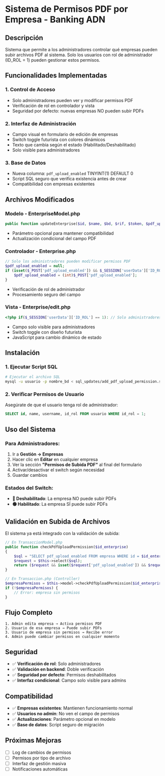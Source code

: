 # Sistema de Permisos PDF por Empresa - Banking ADN

## Descripción
Sistema que permite a los administradores controlar qué empresas pueden subir archivos PDF al sistema. Solo los usuarios con rol de administrador (ID_ROL = 1) pueden gestionar estos permisos.

## Funcionalidades Implementadas

### 1. **Control de Acceso**
- Solo administradores pueden ver y modificar permisos PDF
- Verificación de rol en controlador y vista
- Seguridad por defecto: nuevas empresas NO pueden subir PDFs

### 2. **Interfaz de Administración**
- Campo visual en formulario de edición de empresas
- Switch toggle futurista con colores dinámicos
- Texto que cambia según el estado (Habilitado/Deshabilitado)
- Solo visible para administradores

### 3. **Base de Datos**
- Nueva columna: `pdf_upload_enabled` TINYINT(1) DEFAULT 0
- Script SQL seguro que verifica existencia antes de crear
- Compatibilidad con empresas existentes

## Archivos Modificados

### **Modelo - EnterpriseModel.php**
```php
public function updateEnterprise($id, $name, $bd, $rif, $token, $pdf_upload_enabled = null)
```
- Parámetro opcional para mantener compatibilidad
- Actualización condicional del campo PDF

### **Controlador - Enterprise.php**
```php
// Solo los administradores pueden modificar permisos PDF
$pdf_upload_enabled = null;
if (isset($_POST['pdf_upload_enabled']) && $_SESSION['userData']['ID_ROL'] == 1) {
    $pdf_upload_enabled = (int)$_POST['pdf_upload_enabled'];
}
```
- Verificación de rol de administrador
- Procesamiento seguro del campo

### **Vista - Enterprise/edit.php**
```php
<?php if($_SESSION['userData']['ID_ROL'] == 1): // Solo administradores ?>
```
- Campo solo visible para administradores
- Switch toggle con diseño futurista
- JavaScript para cambio dinámico de estado

## Instalación

### 1. Ejecutar Script SQL
```bash
# Ejecutar el archivo SQL
mysql -u usuario -p nombre_bd < sql_updates/add_pdf_upload_permission.sql
```

### 2. Verificar Permisos de Usuario
Asegúrate de que el usuario tenga rol de administrador:
```sql
SELECT id, name, username, id_rol FROM usuario WHERE id_rol = 1;
```

## Uso del Sistema

### **Para Administradores:**
1. Ir a **Gestión → Empresas**
2. Hacer clic en **Editar** en cualquier empresa
3. Ver la sección **"Permisos de Subida PDF"** al final del formulario
4. Activar/desactivar el switch según necesidad
5. Guardar cambios

### **Estados del Switch:**
- **🔴 Deshabilitado**: La empresa NO puede subir PDFs
- **🟢 Habilitado**: La empresa SÍ puede subir PDFs

## Validación en Subida de Archivos

El sistema ya está integrado con la validación de subida:

```php
// En TransaccionModel.php
public function checkPdfUploadPermission($id_enterprise)
{
    $sql = "SELECT pdf_upload_enabled FROM empresa WHERE id = $id_enterprise AND status = 1";
    $request = $this->select($sql);
    return ($request && isset($request['pdf_upload_enabled']) && $request['pdf_upload_enabled'] == 1);
}
```

```php
// En Transaccion.php (Controller)
$empresaPermisos = $this->model->checkPdfUploadPermission($id_enterprise);
if (!$empresaPermisos) {
    // Error: empresa sin permisos
}
```

## Flujo Completo

```
1. Admin edita empresa → Activa permisos PDF
2. Usuario de esa empresa → Puede subir PDFs
3. Usuario de empresa sin permisos → Recibe error
4. Admin puede cambiar permisos en cualquier momento
```

## Seguridad

- ✅ **Verificación de rol**: Solo administradores
- ✅ **Validación en backend**: Doble verificación
- ✅ **Seguridad por defecto**: Permisos deshabilitados
- ✅ **Interfaz condicional**: Campo solo visible para admins

## Compatibilidad

- ✅ **Empresas existentes**: Mantienen funcionamiento normal
- ✅ **Usuarios no admin**: No ven el campo de permisos
- ✅ **Actualizaciones**: Parámetro opcional en modelo
- ✅ **Base de datos**: Script seguro de migración

## Próximas Mejoras

- [ ] Log de cambios de permisos
- [ ] Permisos por tipo de archivo
- [ ] Interfaz de gestión masiva
- [ ] Notificaciones automáticas
